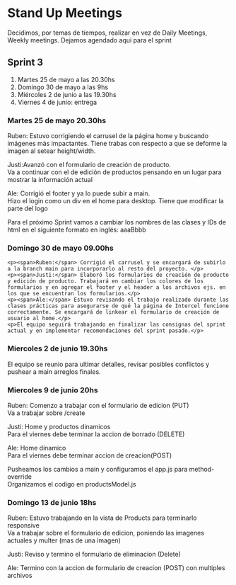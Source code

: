 <h1> Stand Up Meetings</h1>
<p>Decidimos, por temas de tiempos, realizar en vez de Daily Meetings, Weekly meetings. Dejamos agendado aqui para el sprint</p>

<h2>Sprint 3</h2>
<ol>
    <li>Martes 25 de mayo a las 20.30hs</li>
    <li>Domingo 30 de mayo a las 9hs</li>
    <li>Miércoles 2 de junio a las 19.30hs</li>
    <li>Viernes 4 de junio:  entrega</li>
</ol>

<h3>Martes 25 de mayo 20.30hs</h3>
    <p><span>Ruben:</span> Estuvo corrigiendo el carrusel de la página home y buscando imágenes más impactantes. Tiene trabas con respecto a que se deforme la imagen al setear height/width. </p>
    <p><span>Justi:</span>Avanzó con el formulario de creación de producto. 
    <br>
    Va a continuar con el de edición de productos pensando en un lugar para mostrar la información actual</p>
    <p><span>Ale:</span> Corrigió el footer y ya lo puede subir a main. 
    <br>
    Hizo el login como un div en el home para desktop. Tiene que modificar la parte del logo
    </p>
    <p>Para el próximo Sprint vamos a cambiar los nombres de las clases y IDs de html en el siguiente formato en inglés: aaaBbbb</p>
    
 <h3>Domingo 30 de mayo  09.00hs</h3>
        
    <p><span>Ruben:</span> Corrigió el carrusel y se encargará de subirlo a la branch main para incorporarlo al resto del proyecto. </p>
    <p><span>Justi:</span> Elaboró los formularios de creación de producto y edición de producto. Trabajará en cambiar los colores de los formularios y en agregar el footer y el header a los archivos ejs. en los que se encuentran los formularios.</p>
    <p><span>Ale:</span> Estuvo revisando el trabajo realizado durante las clases prácticas para asegurarse de qué la página de Intercel funcione correctamente. Se encargará de linkear el formulario de creación de usuario al home.</p>
    <p>El equipo seguirá trabajando en finalizar las consignas del sprint  actual y en implementar recomendaciones del sprint pasado.</p>
        
           
 <h3>Miercoles 2 de junio  19.30hs</h3>
    <p>
        El equipo se reunio para ultimar detalles, revisar posibles conflictos y pushear a main arreglos finales.
    </p>
        
        
<h3>Miercoles 9 de junio 20hs</h3>
    <p><span>Ruben:</span> Comenzo a trabajar con el formulario de edicion (PUT)
    <br>Va a trabajar sobre /create</p>
    <p><span>Justi:</span> Home y productos dinamicos
    <br>Para el viernes debe terminar la accion de borrado (DELETE) </p>
    <p><span>Ale:</span> Home dinamico
    <br>Para el viernes debe terminar accion de creacion(POST)</p>
    <p>Pusheamos los cambios a main y configuramos el app.js para method-override
    <br> Organizamos el codigo en productsModel.js </p>
    
<h3>Domingo 13 de junio 18hs</h3>
<p><span>Ruben:</span> Estuvo trabajando en la vista de Products para terminarlo responsive
<br>Va a trabajar sobre el formulario de edicion, poniendo las imagenes actuales y multer (mas de una imagen)</p>
<p><span>Justi:</span> Reviso y termino el formulario de eliminacion (Delete) </p>
<p><span>Ale:</span> Termino con la accion de formulario de creacion (POST) con multiples archivos</p>
